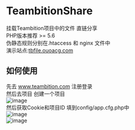 # TeambitionShare  
挂载Teambition项目中的文件 直链分享  
PHP版本推荐 >= 5.6  
伪静态规则分别在.htaccess 和 nginx 文件中  
演示站点:[tbfile.ouoacg.com](http://tbfile.ouoacg.com)
## 如何使用
先去 www.teambition.com 注册登录  
然后去项目 创建一个项目  
![image](https://ae01.alicdn.com/kf/U78fa30b3f30b47de96af1449808e153cV.jpg)  
然后获取Cookie和项目ID 填到config/app.cfg.php中  
![image](https://ae01.alicdn.com/kf/U6ac816255ae44212a0b10f8d56b8cc01k.jpg)  
![image](https://ae01.alicdn.com/kf/Ube8a1476632a48c59f760d19fec97f79F.jpg)  